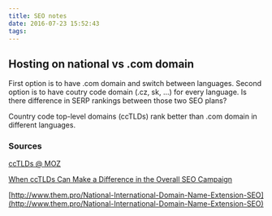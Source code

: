 ```yaml
---
title: SEO notes
date: 2016-07-23 15:52:43
tags:
---
```


## Hosting on national vs .com domain
First option is to have .com domain and switch between languages. Second option is to have coutry code domain (.cz, sk, ...) for every language.
Is there difference in SERP rankings between those two SEO plans?

Country code top-level domains (ccTLDs) rank better than .com domain in different languages.

### Sources
[ccTLDs @ MOZ](https://moz.com/learn/seo/cctlds)

[When ccTLDs Can Make a Difference in the Overall SEO Campaign](http://www.clickz.com/clickz/column/2284334/when-cctlds-can-make-a-difference-in-the-overall-seo-campaign)

[http://www.them.pro/National-International-Domain-Name-Extension-SEO](http://www.them.pro/National-International-Domain-Name-Extension-SEO)
